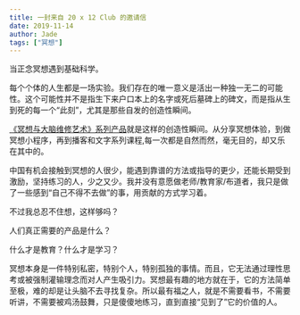 ```yaml
---
title: 一封来自 20 x 12 Club 的邀请信
date: 2019-11-14
author: Jade
tags: ["冥想"]
---
```


当正念冥想遇到基础科学。

<!--more-->

每个个体的人生都是一场实验。我们存在的唯一意义是活出一种独一无二的可能性。这个可能性并不是指生下来户口本上的名字或死后墓碑上的碑文，而是指从生到死的每一个“此刻”，尤其是那些自发的创造性瞬间。

[《冥想与大脑维修艺术》系列产品](https://mp.weixin.qq.com/s?__biz=MzA5Nzk4MDMxMg==&mid=2247484680&idx=1&sn=2a5b8f1e1f1c1e6820adf5cc95d997fe&chksm=9099dfffa7ee56e9408aa248731e3e3e502c984ca1e577decc28d66d458f2e93a600dc6d6b40&scene=21#wechat_redirect)就是这样的创造性瞬间。从分享冥想体验，到做冥想小程序，再到播客和文字系列课程,每一次都是自然而然，毫无目的，却又乐在其中的。

中国有机会接触到冥想的人很少，能遇到靠谱的方法或指导的更少，还能长期受到激励，坚持练习的人，少之又少。我并没有意愿做老师/教育家/布道者，我只是做了一些感到“自己不得不去做”的事，用贡献的方式学习着。

不过我总忍不住想，这样够吗？

人们真正需要的产品是什么？

什么才是教育？什么才是学习？

冥想本身是一件特别私密，特别个人，特别孤独的事情。而且，它无法通过理性思考或被强制灌输理念而对人产生吸引力。冥想最有趣的地方就在于，它的方法简单至极，难的却是让头脑不去寻找复杂。所以最有福之人，就是不需要看书，不需要听讲，不需要被鸡汤鼓舞，只是傻傻地练习，直到直接“见到了”它的价值的人。
